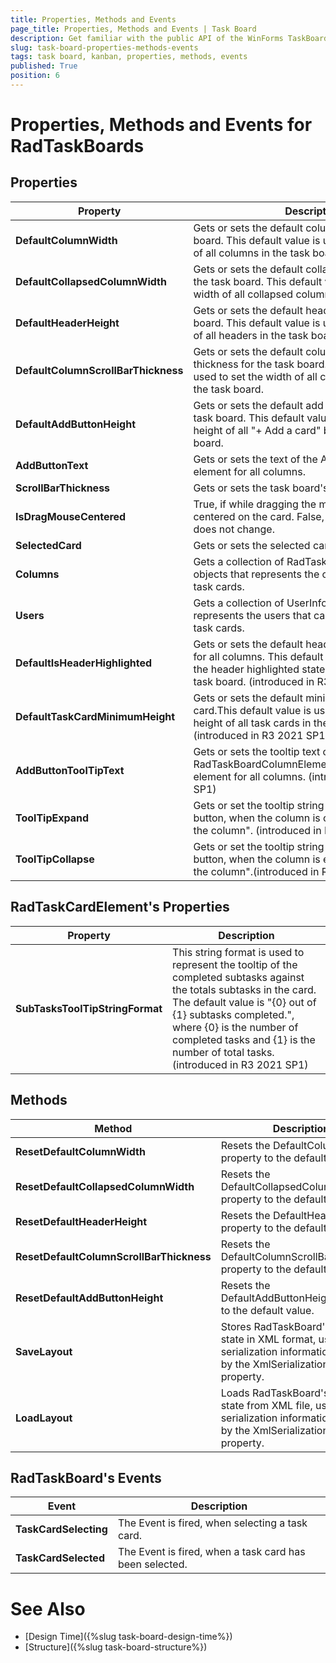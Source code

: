 ```yaml
---
title: Properties, Methods and Events
page_title: Properties, Methods and Events | Task Board
description: Get familiar with the public API of the WinForms TaskBoard (Kanban) control.
slug: task-board-properties-methods-events
tags: task board, kanban, properties, methods, events
published: True
position: 6  
---
```

 
# Properties, Methods and Events for RadTaskBoards

## Properties

|Property|Description|
|----|----|
|**DefaultColumnWidth**|Gets or sets the default column width for the task board. This default value is used to set the width of all columns in the task board.|
|**DefaultCollapsedColumnWidth**|Gets or sets the default collapsed column width for the task board. This default value is used to set the width of all collapsed columns in the task board.|
|**DefaultHeaderHeight**|Gets or sets the default header height for the task board. This default value is used to set the height of all headers in the task board.|
|**DefaultColumnScrollBarThickness**|Gets or sets the default columns' scroll bar thickness for the task board. This default value is used to set the width of all columns' scroll bars in the task board.|
|**DefaultAddButtonHeight**|Gets or sets the default add button height for the task board. This default value is used to set the height of all "+ Add a card" buttons in the task board.|
|**AddButtonText**|Gets or sets the text of the AddTaskCardButton element for all columns.|
|**ScrollBarThickness**|Gets or sets the task board's scroll bar thickness.|
|**IsDragMouseCentered**|True, if while dragging the mouse position is centered on the card. False, if the mouse position does not change.|
|**SelectedCard**|Gets or sets the selected card in the task board.|
|**Columns**|Gets a collection of RadTaskBoardColumnElement objects that represents the columns holding the task cards.|
|**Users**|Gets a collection of UserInfo objects that represents the users that can be assigned to the task cards.|
|**DefaultIsHeaderHighlighted**| Gets or sets the default header highlighted state for all columns. This default value is used to set the header highlighted state of all columns in the task board. (introduced in R3 2021 SP1)|
|**DefaultTaskCardMinimumHeight**|Gets or sets the default minimum height for all task card.This default value is used to set the minimum height of all task cards in the task board. (introduced in R3 2021 SP1)|
|**AddButtonToolTipText**| Gets or sets the tooltip text of the RadTaskBoardColumnElement.AddTaskCardButton element for all columns. (introduced in R3 2021 SP1)|
|**ToolTipExpand**|Gets or set the tooltip string for the collapse button, when the column is collapsed - "Expand the column". (introduced in R3 2021 SP1)|
|**ToolTipCollapse**|Gets or set the tooltip string for the collapse button, when the column is expanded - "Collapse the column".(introduced in R3 2021 SP1)|

## RadTaskCardElement's Properties

|Property|Description|
|----|----|
|**SubTasksToolTipStringFormat**|This string format is used to represent the tooltip of the completed subtasks against the totals subtasks in the card. The default value is "{0} out of {1} subtasks completed.", where {0} is the number of completed tasks and {1} is the number of total tasks. (introduced in R3 2021 SP1)|

## Methods

|Method|Description|
|----|----|
|**ResetDefaultColumnWidth**|Resets the DefaultColumnWidth property to the default value.|
|**ResetDefaultCollapsedColumnWidth**|Resets the DefaultCollapsedColumnWidth property to the default value.|
|**ResetDefaultHeaderHeight**|Resets the DefaultHeaderHeight property to the default value.|
|**ResetDefaultColumnScrollBarThickness**|Resets the DefaultColumnScrollBarThickness property to the default value.|
|**ResetDefaultAddButtonHeight**|Resets the DefaultAddButtonHeight property to the default value.|
|**SaveLayout**|Stores RadTaskBoard's layout state in XML format, using the serialization information provided by the XmlSerializationInfo property.|
**LoadLayout**|Loads RadTaskBoard's layout state from XML file, using the serialization information provided by the XmlSerializationInfo property.|

## RadTaskBoard's Events 

|Event|Description|
|----|----|
|**TaskCardSelecting**|The Event is fired, when selecting a task card.|
|**TaskCardSelected**|The Event is fired, when a task card has been selected.|
  
# See Also

* [Design Time]({%slug task-board-design-time%})
* [Structure]({%slug task-board-structure%})
 
        
